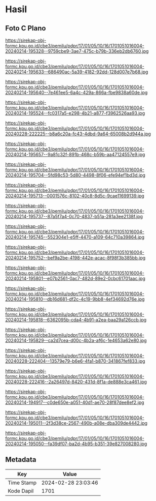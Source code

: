 # Hasil

## Foto C Plano

https://sirekap-obj-formc.kpu.go.id/cbe3/pemilu/pdpr/17/01/05/10/16/1701051016004-20240214-195328--9759cbe9-3ae7-475c-b79b-336eb2db6760.jpg

https://sirekap-obj-formc.kpu.go.id/cbe3/pemilu/pdpr/17/01/05/10/16/1701051016004-20240214-195633--686490ac-5a39-4182-92dd-128d007e7b68.jpg

https://sirekap-obj-formc.kpu.go.id/cbe3/pemilu/pdpr/17/01/05/10/16/1701051016004-20240214-195640--7e461ee5-6a4c-429a-866a-fbe9838a60de.jpg

https://sirekap-obj-formc.kpu.go.id/cbe3/pemilu/pdpr/17/01/05/10/16/1701051016004-20240214-195524--fc0317a5-e298-4b21-a877-f3962526aa93.jpg

https://sirekap-obj-formc.kpu.go.id/cbe3/pemilu/pdpr/17/01/05/10/16/1701051016004-20240228-222225--b8a6c20a-fc43-4dbd-9a64-65008b2d944a.jpg

https://sirekap-obj-formc.kpu.go.id/cbe3/pemilu/pdpr/17/01/05/10/16/1701051016004-20240214-195657--9a81c32f-891b-468c-b59b-aa47124557e9.jpg

https://sirekap-obj-formc.kpu.go.id/cbe3/pemilu/pdpr/17/01/05/10/16/1701051016004-20240214-195704--5fd98c53-5d80-4498-8f06-efe94ef1bd3d.jpg

https://sirekap-obj-formc.kpu.go.id/cbe3/pemilu/pdpr/17/01/05/10/16/1701051016004-20240214-195713--0001576c-8102-40c8-8d5c-9cae11699139.jpg

https://sirekap-obj-formc.kpu.go.id/cbe3/pemilu/pdpr/17/01/05/10/16/1701051016004-20240214-195737--87a5f7a4-0c70-4837-b51a-281a3ee2138f.jpg

https://sirekap-obj-formc.kpu.go.id/cbe3/pemilu/pdpr/17/01/05/10/16/1701051016004-20240214-195745--552304e1-e5ff-4470-a109-64c710a39864.jpg

https://sirekap-obj-formc.kpu.go.id/cbe3/pemilu/pdpr/17/01/05/10/16/1701051016004-20240214-195752--bef9a2be-4198-442e-acac-8f98f3b385bb.jpg

https://sirekap-obj-formc.kpu.go.id/cbe3/pemilu/pdpr/17/01/05/10/16/1701051016004-20240214-195801--e07b2561-0ac7-482d-89e2-0cbc61701aac.jpg

https://sirekap-obj-formc.kpu.go.id/cbe3/pemilu/pdpr/17/01/05/10/16/1701051016004-20240214-195810--db16d681-df2c-4c19-9bb8-4ef34692d76e.jpg

https://sirekap-obj-formc.kpu.go.id/cbe3/pemilu/pdpr/17/01/05/10/16/1701051016004-20240214-195818--6362095b-cda4-4b91-a2ea-baa29a126ccb.jpg

https://sirekap-obj-formc.kpu.go.id/cbe3/pemilu/pdpr/17/01/05/10/16/1701051016004-20240214-195829--ca2d7cea-d00c-4b2a-af6c-1e4653a62e80.jpg

https://sirekap-obj-formc.kpu.go.id/cbe3/pemilu/pdpr/17/01/05/10/16/1701051016004-20240228-222404--13579e79-b6e6-4fa1-b870-341867fef833.jpg

https://sirekap-obj-formc.kpu.go.id/cbe3/pemilu/pdpr/17/01/05/10/16/1701051016004-20240228-222416--2a26497d-8420-431d-8f1a-de888e3ca461.jpg

https://sirekap-obj-formc.kpu.go.id/cbe3/pemilu/pdpr/17/01/05/10/16/1701051016004-20240214-194917--c0de650e-a051-40d1-ae70-28f87dee8ef2.jpg

https://sirekap-obj-formc.kpu.go.id/cbe3/pemilu/pdpr/17/01/05/10/16/1701051016004-20240214-195011--2f3d38ce-2567-490b-a08e-dba309de4442.jpg

https://sirekap-obj-formc.kpu.go.id/cbe3/pemilu/pdpr/17/01/05/10/16/1701051016004-20240214-195050--fa39df07-ba2d-4b95-b351-39e827008280.jpg


## Metadata

| Key        | Value               |
| ---------- | ------------------- |
| Time Stamp | 2024-02-28 23:03:46 |
| Kode Dapil | 1701                |




